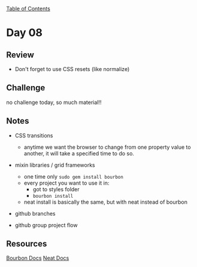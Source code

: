 
[Table of Contents](/README.md)

# Day 08

## Review
- Don't forget to use CSS resets (like normalize)

## Challenge
no challenge today, so much material!!

## Notes
- CSS transitions
	- anytime we want the browser to change from one property value to another, it will take a specified time to do so.

- mixin libraries / grid frameworks
	- one time only `sudo gem install bourbon`
	- every project you want to use it in:
		- got to styles folder
		- `bourbon install`
	- neat install is basically the same, but with neat instead of bourbon
- github branches
- github group project flow

## Resources
[Bourbon Docs](http://bourbon.io/docs/)
[Neat Docs](http://neat.bourbon.io/examples/)
